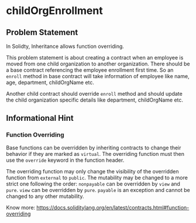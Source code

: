 # childOrgEnrollment
## Problem Statement

In Solidty, Inheritance allows function overriding.

This problem statement is about creating a contract when an employee is moved from one child organization to another organization. There should be a base contract referencing the employee enrollment first time. So an `enroll` method in base contract will take information of employee like name, age, department, childOrgName etc.

Another child contract should override `enroll` method and should update the child organization specific details like department, childOrgName etc.

## Informational Hint

### Function Overriding

Base functions can be overridden by inheriting contracts to change their behavior if they are marked as `virtual`. The overriding function must then use the `override` keyword in the function header.

The overriding function may only change the visibility of the overridden function from `external` to `public`. The mutability may be changed to a more strict one following the order: `nonpayable` can be overridden by `view` and `pure`. `view` can be overridden by `pure`. `payable` is an exception and cannot be changed to any other mutability.

Know more: https://docs.soliditylang.org/en/latest/contracts.html#function-overriding